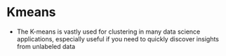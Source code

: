 # Kmeans
- The K-means is vastly used for clustering in many data science applications, especially useful if you need to quickly discover insights from unlabeled data
